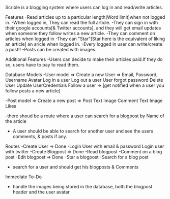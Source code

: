 Scrible is a blogging system where users can log in and read/write articles.

Features
-Read articles up to a particular length(Word limit)when not logged in.
-When logged in, They can read the full article.
-They can sign in with their google accounts[& Twitter accounts], and they will get email updates when someone they follow writes a new article.
-They can comment on articles when logged in
-They can "Star"[Star here is the equivalent of liking an article] an aricle when logged in.
-Every logged in user can write/create a post!!
-Posts can be created with images.

Additional Features
-Users can decide to make their articles paid.If they do so, users have to pay to read them.

Database Models
-User model => Create a new User => 
                                    Email, 
                                    Password, 
                                    Username
                                    Avatar
               Log in a user
               Log out a user
               User forgot password
               Delete User
               Update UserCredentials
               Follow a user => [get notified when a user you follow posts a new article]

-Post model => Create a new post =>
                                    Post
                                        Text
                                        Image
                                    Comment
                                        Text
                                        Image
                                    Likes

-there shoud be a route where a user can search for a blogpost by Name of the article
- A user should be able to search for another user and see the users comments, & posts if any.

Routes
-Create User => Done
-Login User with email & password 
Login user with twitter
-Create Blogpost => Done
-Read blogpost 
-Comment on a blog post
-Edit blogpost => Done
-Star a blogpost
-Search for a blog post
- search for a user and should get his blogposts & Comments

Immediate To-Do
- handle the images being stored in the database, both the blogpost header and the user avatar